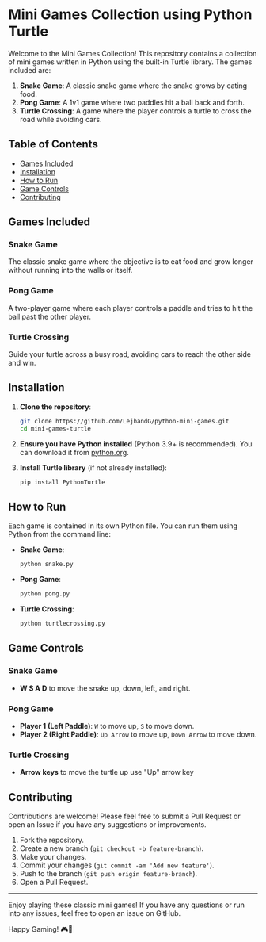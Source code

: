 # Mini Games Collection using Python Turtle

Welcome to the Mini Games Collection! This repository contains a collection of mini games written in Python using the built-in Turtle library. The games included are:

1. **Snake Game**: A classic snake game where the snake grows by eating food.
2. **Pong Game**: A 1v1 game where two paddles hit a ball back and forth.
3. **Turtle Crossing**: A game where the player controls a turtle to cross the road while avoiding cars.

## Table of Contents
- [Games Included](#games-included)
- [Installation](#installation)
- [How to Run](#how-to-run)
- [Game Controls](#game-controls)
- [Contributing](#contributing)

## Games Included

### Snake Game
The classic snake game where the objective is to eat food and grow longer without running into the walls or itself.

### Pong Game
A two-player game where each player controls a paddle and tries to hit the ball past the other player.

### Turtle Crossing
Guide your turtle across a busy road, avoiding cars to reach the other side and win.

## Installation

1. **Clone the repository**:
    ```sh
    git clone https://github.com/LejhandG/python-mini-games.git
    cd mini-games-turtle
    ```

2. **Ensure you have Python installed** (Python 3.9+ is recommended). You can download it from [python.org](https://www.python.org/).

3. **Install Turtle library** (if not already installed):
    ```sh
    pip install PythonTurtle
    ```

## How to Run

Each game is contained in its own Python file. You can run them using Python from the command line:

- **Snake Game**:
    ```sh
    python snake.py
    ```

- **Pong Game**:
    ```sh
    python pong.py
    ```

- **Turtle Crossing**:
    ```sh
    python turtlecrossing.py
    ```

## Game Controls

### Snake Game
- **W S A D** to move the snake up, down, left, and right.

### Pong Game
- **Player 1 (Left Paddle)**: `W` to move up, `S` to move down.
- **Player 2 (Right Paddle)**: `Up Arrow` to move up, `Down Arrow` to move down.

### Turtle Crossing
- **Arrow keys** to move the turtle up use "Up" arrow key

## Contributing

Contributions are welcome! Please feel free to submit a Pull Request or open an Issue if you have any suggestions or improvements.

1. Fork the repository.
2. Create a new branch (`git checkout -b feature-branch`).
3. Make your changes.
4. Commit your changes (`git commit -am 'Add new feature'`).
5. Push to the branch (`git push origin feature-branch`).
6. Open a Pull Request.

---

Enjoy playing these classic mini games! If you have any questions or run into any issues, feel free to open an issue on GitHub.

Happy Gaming! 🎮🐢
